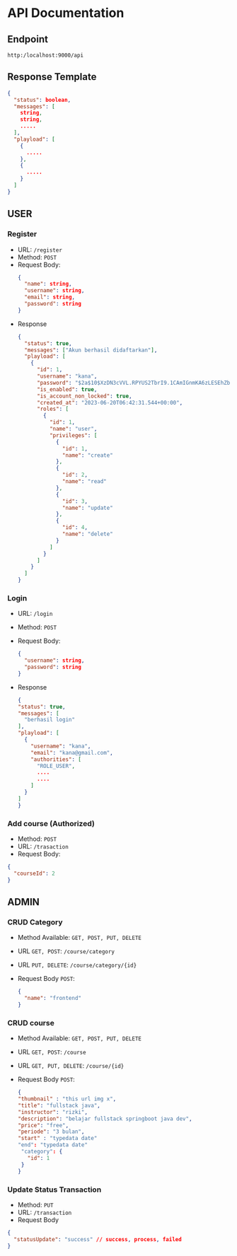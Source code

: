# API Documentation

## Endpoint

`http:/localhost:9000/api`

## Response Template

```json
{
  "status": boolean,
  "messages": [
    string,
    string,
    .....
  ],
  "playload": [
    {
      .....
    },
    {
      .....
    }
  ]
}
```

## USER

### Register

- URL: `/register`
- Method: `POST`
- Request Body:
  ```json
  {
    "name": string,
    "username": string,
    "email": string,
    "password": string
  }
  ```
- Response
  ```json
  {
    "status": true,
    "messages": ["Akun berhasil didaftarkan"],
    "playload": [
      {
        "id": 1,
        "username": "kana",
        "password": "$2a$10$XzDN3cVVL.RPYUS2TbrI9.1CAmIGnmKA6zLESEhZb81it8zLGzjdm",
        "is_enabled": true,
        "is_account_non_locked": true,
        "created_at": "2023-06-20T06:42:31.544+00:00",
        "roles": [
          {
            "id": 1,
            "name": "user",
            "privileges": [
              {
                "id": 1,
                "name": "create"
              },
              {
                "id": 2,
                "name": "read"
              },
              {
                "id": 3,
                "name": "update"
              },
              {
                "id": 4,
                "name": "delete"
              }
            ]
          }
        ]
      }
    ]
  }
  ```

### Login

- URL: `/login`
- Method: `POST`
- Request Body:
  ```json
  {
    "username": string,
    "password": string
  }
  ```
- Response

  ```json
  {
  "status": true,
  "messages": [
    "berhasil login"
  ],
  "playload": [
    {
      "username": "kana",
      "email": "kana@gmail.com",
      "authorities": [
        "ROLE_USER",
        ....
        ....
      ]
    }
  ]
  }
  ```

### Add course (Authorized)

- Method: `POST`
- URL: `/trasaction`
- Request Body:

```json
{
  "courseId": 2
}
```

## ADMIN

### CRUD Category

- Method Available: `GET, POST, PUT, DELETE`
- URL `GET, POST`: `/course/category`
- URL `PUT, DELETE`: `/course/category/{id}`
- Request Body `POST`:

  ```json
  {
    "name": "frontend"
  }
  ```

### CRUD course

- Method Available: `GET, POST, PUT, DELETE`
- URL `GET, POST`: `/course`
- URL `GET, PUT, DELETE`: `/course/{id}`
- Request Body `POST`:

  ```json
  {
  "thumbnail" : "this url img x",
  "title": "fullstack java",
  "instructor": "rizki",
  "description": "belajar fullstack springboot java dev",
  "price": "free",
  "periode": "3 bulan",
  "start" : "typedata date"
  "end": "typedata date"
   "category": {
     "id": 1
   }
  }
  ```

### Update Status Transaction

- Method: `PUT`
- URL: `/transaction`
- Request Body

```json
{
  "statusUpdate": "success" // success, process, failed
}
```
